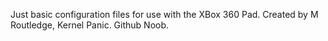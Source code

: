 Just basic configuration files for use with the XBox 360 Pad.
Created by M Routledge, Kernel Panic.
Github Noob.

